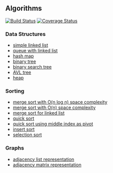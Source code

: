 ## Algorithms
[![Build Status](https://travis-ci.org/apulbere/algorithms.svg?branch=master)](https://travis-ci.org/apulbere/algorithms)
[![Coverage Status](https://coveralls.io/repos/github/apulbere/algorithms/badge.svg?branch=master)](https://coveralls.io/github/apulbere/algorithms?branch=master)


### Data Structures
* [simple linked list](src/main/java/com/apulbere/algorithms/SimpleLinkedList.java)
* [queue with linked list](src/main/java/com/apulbere/algorithms/LinkedListBasedQueue.java)
* [hash map](src/main/java/com/apulbere/algorithms/HashMapWithLinearProbing.java)
* [binary tree](src/main/java/com/apulbere/algorithms/tree/BinaryTree.java)
* [binary search tree](src/main/java/com/apulbere/algorithms/tree/BinarySearchTree.java)
* [AVL tree](src/main/java/com/apulbere/algorithms/tree/AVLTree.java)
* [heap](src/main/java/com/apulbere/algorithms/Heap.java)

### Sorting
* [merge sort with O(n log n) space complexity](src/main/java/com/apulbere/algorithms/sort/MergeSort.java)
* [merge sort with O(n) space complexity](src/main/java/com/apulbere/algorithms/sort/MergeSortOnSpaceComplexity.java)
* [merge sort for linked list](src/main/java/com/apulbere/algorithms/sort/MergeSortForLinkedList.java)
* [quick sort](src/main/java/com/apulbere/algorithms/sort/QuickSortLomutoPartition.java)
* [quick sort using middle index as pivot](src/main/java/com/apulbere/algorithms/sort/QuickSortLomutoPartitionMiddlePivot.java)
* [insert sort](src/main/java/com/apulbere/algorithms/sort/InsertSort.java)
* [selection sort](src/main/java/com/apulbere/algorithms/sort/SelectionSort.java)

### Graphs
* [adjacency list representation](src/main/java/com/apulbere/algorithms/graph/AdjacencyListGraph.java)
* [adjacency matrix representation](src/main/java/com/apulbere/algorithms/graph/AdjacencyMatrixGraph.java)
